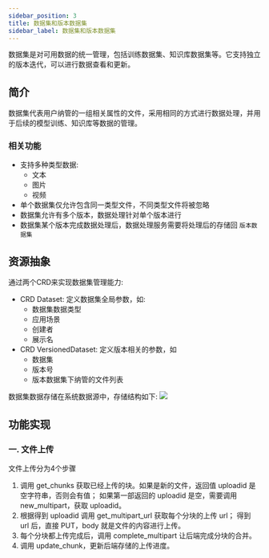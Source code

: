 ```yaml
---
sidebar_position: 3
title: 数据集和版本数据集
sidebar_label: 数据集和版本数据集
---
```


数据集是对可用数据的统一管理，包括训练数据集、知识库数据集等。它支持独立的版本迭代，可以进行数据查看和更新。

## 简介
数据集代表用户纳管的一组相关属性的文件，采用相同的方式进行数据处理，并用于后续的模型训练、知识库等数据的管理。

### 相关功能
* 支持多种类型数据:
    - 文本
    - 图片
    - 视频
* 单个数据集仅允许包含同一类型文件，不同类型文件将被忽略
* 数据集允许有多个版本，数据处理针对单个版本进行
* 数据集某个版本完成数据处理后，数据处理服务需要将处理后的存储回 ```版本数据集```

## 资源抽象
通过两个CRD来实现数据集管理能力: 
* CRD Dataset: 定义数据集全局参数，如:
    - 数据集数据类型
    - 应用场景
    - 创建者
    - 展示名
* CRD VersionedDataset: 定义版本相关的参数，如
    - 数据集
    - 版本号
    - 版本数据集下纳管的文件列表

数据集数据存储在系统数据源中，存储结构如下:
![](./../../../../../docs/Concepts/images/2024-01-05-15-10-23.png)

## 功能实现

### 一. 文件上传
文件上传分为4个步骤
1. 调用 get_chunks 获取已经上传的块。如果是新的文件，返回值 uploadid 是空字符串，否则会有值；
   如果第一部返回的 uploadid 是空，需要调用 new_multipart，获取 uploadid。
2. 根据得到 uploadid 调用 get_multipart_url 获取每个分块的上传 url；
   得到 url 后，直接 PUT，body 就是文件的内容进行上传。
3. 每个分块都上传完成后，调用 complete_multipart 让后端完成分块的合并。
4. 调用 update_chunk，更新后端存储的上传进度。
